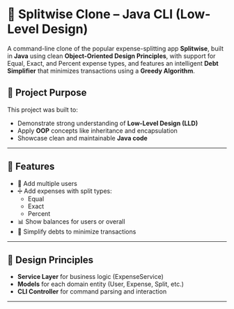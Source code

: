 # 💸 Splitwise Clone – Java CLI (Low-Level Design)

A command-line clone of the popular expense-splitting app **Splitwise**, built in **Java** using clean **Object-Oriented Design Principles**, with support for Equal, Exact, and Percent expense types, and features an intelligent **Debt Simplifier** that minimizes transactions using a **Greedy Algorithm**.

## 🎯 Project Purpose

This project was built to:
- Demonstrate strong understanding of **Low-Level Design (LLD)**
- Apply **OOP** concepts like inheritance and encapsulation
- Showcase clean and maintainable **Java code**

---

## 🚀 Features

- 👥 Add multiple users
- ➗ Add expenses with split types:
  - Equal
  - Exact
  - Percent
- 📊 Show balances for users or overall
- 🔄 Simplify debts to minimize transactions

---

## 🧠 Design Principles

- **Service Layer** for business logic (ExpenseService)
- **Models** for each domain entity (User, Expense, Split, etc.)
- **CLI Controller** for command parsing and interaction

---
